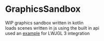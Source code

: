 # GraphicsSandbox
WIP graphics sandbox written in kotlin  
loads scenes written in js using the built in api  
used an [example](https://github.com/Zi0P4tch0/LWJGL-Kotlin-Example) for LWJGL 3 integration
